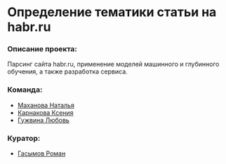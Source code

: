 # Определение тематики статьи на habr.ru

### Описание проекта: 
Парсинг сайта habr.ru, применение моделей машинного и глубинного обучения, а также разработка сервиса.
### Команда:
- [Маханова Наталья](https://github.com/NatashaMakhanova)
- [Карнакова Ксения](https://github.com/xenahkar)
- [Гужвина Любовь](https://github.com/LyubovGuzhvina)

### Куратор:
- [Гасымов Роман](https://github.com/roman646)
